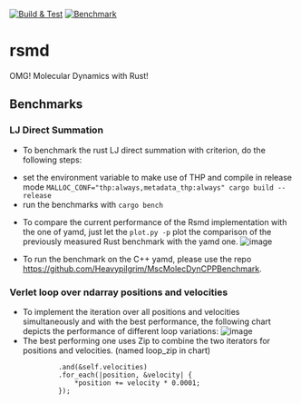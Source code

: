 [![Build & Test](https://github.com/Heavypilgrim/MscMolecDynRustProject/actions/workflows/build_and_test.yml/badge.svg)](https://github.com/Heavypilgrim/MscMolecDynRustProject/actions/workflows/build_and_test.yml) [![Benchmark](https://github.com/Heavypilgrim/MscMolecDynRustProject/actions/workflows/benchmark.yml/badge.svg)](https://github.com/Heavypilgrim/MscMolecDynRustProject/actions/workflows/benchmark.yml)
# rsmd
OMG! Molecular Dynamics with Rust!

## Benchmarks
### LJ Direct Summation
- To benchmark the rust LJ direct summation with criterion, do the following steps:
* set the environment variable to make use of THP and compile in release mode `MALLOC_CONF="thp:always,metadata_thp:always" cargo build --release`
* run the benchmarks with `cargo bench`
- To compare the current performance of the Rsmd implementation with the one of yamd, just let the `plot.py -p` plot the comparison of the previously measured Rust benchmark with the yamd one.
![image](https://github.com/Heavypilgrim/MscMolecDynRustProject/blob/main/docs/LJ_Direct_Summation_Benchmark_Rust_Vs_C++.png?raw=true)

- To run the benchmark on the C++ yamd, please use the repo https://github.com/Heavypilgrim/MscMolecDynCPPBenchmark.

### Verlet loop over ndarray positions and velocities
- To implement the iteration over all positions and velocities simultaneously and with the best performance, the following chart depicts the performance of different loop variations:
![image](https://github.com/Heavypilgrim/MscMolecDynRustProject/blob/main/docs/ndarray_verlet_iteration_benchmark.svg?raw=true)
- The best performing one uses Zip to combine the two iterators for positions and velocities. (named loop_zip in chart)
```Zip::from(&mut self.positions)
            .and(&self.velocities)
            .for_each(|position, &velocity| {
                *position += velocity * 0.0001;
            });
```
